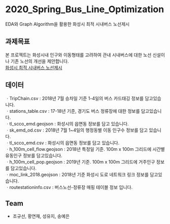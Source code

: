 # 2020_Spring_Bus_Line_Optimization
EDA와 Graph Algorithm을 활용한 화성시 최적 시내버스 노선제시


## 과제목표    
본 프로젝트는 화성시내 인구와 이동형태를 고려하여 관내 시내버스에 대한 노선 신설이나 기존 노선의 개선을 제안합니다.    
[화성시 최적 시내버스 노선제시](https://compas.lh.or.kr/subj/past/info?subjNo=SBJ_1910_001) 
 
 
 

## 데이터    
ㆍTripChain.csv : 2018년 7월 승차일 기준 1-4일의 버스 카드태깅 정보를 담고있습니다.   
ㆍstations_table.csv : 17-18년 기준, 경기도 버스 정류장에 대한 정보를 담고있습니다.   
ㆍtl_scco_emd.geojson : 화성시의 읍면동 정보를 담고 있습니다.   
ㆍsk_emd_od.csv : 2018년 7월 1~4일의 행정동별 이동 인구수 정보를 담고 있습니다.   
ㆍtl_scco_emd.csv : 화성시의 읍면동 정보를 담고 있습니다.   
ㆍh_100m_cell_flow.geojson : 2018년 특정일 기준. 100m x 100m 그리드에 시간별 유동인구 정보를 담고있습니다.   
ㆍh_100m_cell_pop.geojson : 2019년 기준. 100m x 100m 그리드에 거주인구 정보를 담고있습니다.   
ㆍmoc_link_2018.geojson : 2018년 기준 화성시 도로 네트워크 링크 정보를 담고있습니다.   
ㆍroutestationinfo.csv : 버스노선-정류장 매핑 테이블 정보 입니다.   


## Team   
- 조규선, 황연재, 성유지, 송예은   
